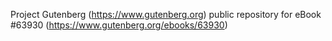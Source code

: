 Project Gutenberg (https://www.gutenberg.org) public repository for eBook #63930 (https://www.gutenberg.org/ebooks/63930)
